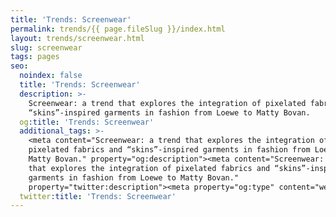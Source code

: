 ```yaml
---
title: 'Trends: Screenwear'
permalink: trends/{{ page.fileSlug }}/index.html
layout: trends/screenwear.html
slug: screenwear
tags: pages
seo:
  noindex: false
  title: 'Trends: Screenwear'
  description: >-
    Screenwear: a trend that explores the integration of pixelated fabrics and
    “skins”-inspired garments in fashion from Loewe to Matty Bovan.
  og:title: 'Trends: Screenwear'
  additional_tags: >-
    <meta content="Screenwear: a trend that explores the integration of
    pixelated fabrics and “skins”-inspired garments in fashion from Loewe to
    Matty Bovan." property="og:description"><meta content="Screenwear: a trend
    that explores the integration of pixelated fabrics and “skins”-inspired
    garments in fashion from Loewe to Matty Bovan."
    property="twitter:description"><meta property="og:type" content="website">
  twitter:title: 'Trends: Screenwear'
---
```



